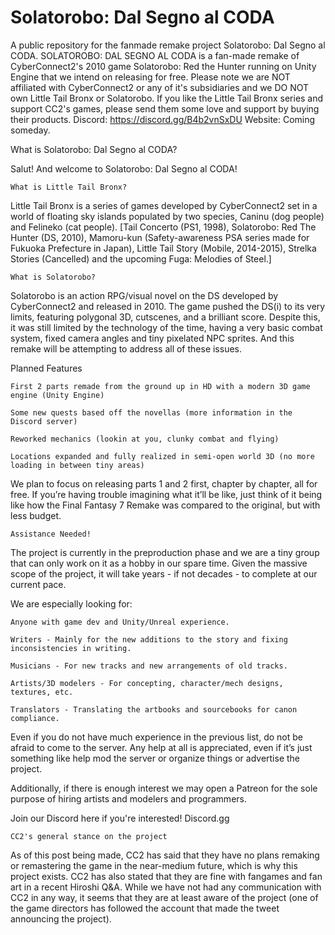 # Solatorobo: Dal Segno al CODA
A public repository for the fanmade remake project Solatorobo: Dal Segno al CODA.
SOLATOROBO: DAL SEGNO AL CODA is a fan-made remake of CyberConnect2's 2010 game Solatorobo: Red the Hunter running on Unity Engine that we intend on releasing for free.
Please note we are NOT affiliated with CyberConnect2 or any of it's subsidiaries and we DO NOT own Little Tail Bronx or Solatorobo. If you like the Little Tail Bronx series and support CC2's games, please send them some love and support by buying their products.
Discord: https://discord.gg/B4b2vnSxDU
Website: Coming someday.


What is Solatorobo: Dal Segno al CODA?

Salut! And welcome to Solatorobo: Dal Segno al CODA!

    What is Little Tail Bronx?

Little Tail Bronx is a series of games developed by CyberConnect2 set in a world of floating sky islands populated by two species, Caninu (dog people) and Felineko (cat people). [Tail Concerto (PS1, 1998), Solatorobo: Red The Hunter (DS, 2010), Mamoru-kun (Safety-awareness PSA series made for Fukuoka Prefecture in Japan), Little Tail Story (Mobile, 2014-2015), Strelka Stories (Cancelled) and the upcoming Fuga: Melodies of Steel.]

    What is Solatorobo?

Solatorobo is an action RPG/visual novel on the DS developed by CyberConnect2 and released in 2010. The game pushed the DS(i) to its very limits, featuring polygonal 3D, cutscenes, and a brilliant score. Despite this, it was still limited by the technology of the time, having a very basic combat system, fixed camera angles and tiny pixelated NPC sprites. And this remake will be attempting to address all of these issues.

Planned Features

    First 2 parts remade from the ground up in HD with a modern 3D game engine (Unity Engine)

    Some new quests based off the novellas (more information in the Discord server)

    Reworked mechanics (lookin at you, clunky combat and flying)

    Locations expanded and fully realized in semi-open world 3D (no more loading in between tiny areas)

We plan to focus on releasing parts 1 and 2 first, chapter by chapter, all for free. If you’re having trouble imagining what it’ll be like, just think of it being like how the Final Fantasy 7 Remake was compared to the original, but with less budget.

    Assistance Needed!

The project is currently in the preproduction phase and we are a tiny group that can only work on it as a hobby in our spare time. Given the massive scope of the project, it will take years - if not decades - to complete at our current pace.

We are especially looking for:

    Anyone with game dev and Unity/Unreal experience.

    Writers - Mainly for the new additions to the story and fixing inconsistencies in writing.

    Musicians - For new tracks and new arrangements of old tracks.

    Artists/3D modelers - For concepting, character/mech designs, textures, etc.

    Translators - Translating the artbooks and sourcebooks for canon compliance.

Even if you do not have much experience in the previous list, do not be afraid to come to the server. Any help at all is appreciated, even if it’s just something like help mod the server or organize things or advertise the project.

Additionally, if there is enough interest we may open a Patreon for the sole purpose of hiring artists and modelers and programmers.

Join our Discord here if you're interested! Discord.gg

    CC2's general stance on the project

As of this post being made, CC2 has said that they have no plans remaking or remastering the game in the near-medium future, which is why this project exists. CC2 has also stated that they are fine with fangames and fan art in a recent Hiroshi Q&A. While we have not had any communication with CC2 in any way, it seems that they are at least aware of the project (one of the game directors has followed the account that made the tweet announcing the project).
